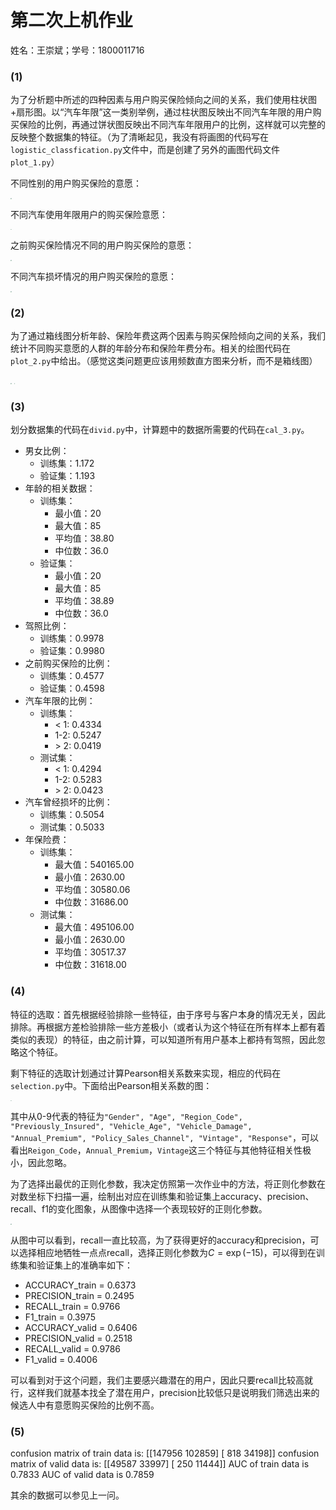 # 第二次上机作业

姓名：王崇斌；学号：1800011716

### (1)

为了分析题中所述的四种因素与用户购买保险倾向之间的关系，我们使用柱状图+扇形图。以“汽车年限”这一类别举例，通过柱状图反映出不同汽车年限的用户购买保险的比例，再通过饼状图反映出不同汽车年限用户的比例，这样就可以完整的反映整个数据集的特征。（为了清晰起见，我没有将画图的代码写在`logistic_classfication.py`文件中，而是创建了另外的画图代码文件`plot_1.py`）  

不同性别的用户购买保险的意愿：

<img src="F:\Chemistry\ML and application\homework\homework03\workdir\1-gender-resonse.png" style="zoom:10%;" />

不同汽车使用年限用户的购买保险意愿：

<img src="F:\Chemistry\ML and application\homework\homework03\workdir\1-vehicle-age-resonse.png" style="zoom:10%;" />

之前购买保险情况不同的用户购买保险的意愿：

<img src="F:\Chemistry\ML and application\homework\homework03\workdir\1-pre-ins-resonse.png" style="zoom:10%;" />

不同汽车损坏情况的用户购买保险的意愿：

<img src="F:\Chemistry\ML and application\homework\homework03\workdir\1-damaged-resonse.png" style="zoom:10%;" />

### (2)

为了通过箱线图分析年龄、保险年费这两个因素与购买保险倾向之间的关系，我们统计不同购买意愿的人群的年龄分布和保险年费分布。相关的绘图代码在`plot_2.py`中给出。（感觉这类问题更应该用频数直方图来分析，而不是箱线图）

<img src="F:\Chemistry\ML and application\homework\homework03\workdir\age_boxplot.png" style="zoom:10%;" />

<img src="F:\Chemistry\ML and application\homework\homework03\workdir\annual_premium_boxplot.png" style="zoom:10%;" />

### (3)

划分数据集的代码在`divid.py`中，计算题中的数据所需要的代码在`cal_3.py`。

- 男女比例：
  - 训练集：1.172
  - 验证集：1.193
- 年龄的相关数据：
  - 训练集：
    - 最小值：20
    - 最大值：85
    - 平均值：38.80
    - 中位数：36.0
  - 验证集：
    - 最小值：20
    - 最大值：85
    - 平均值：38.89
    - 中位数：36.0
- 驾照比例：
  - 训练集：0.9978
  - 验证集：0.9980
- 之前购买保险的比例：
  - 训练集：0.4577
  - 验证集：0.4598
- 汽车年限的比例：
  - 训练集：
    - < 1: 0.4334
    - 1-2: 0.5247
    - \> 2: 0.0419
  - 测试集：
    - < 1: 0.4294
    - 1-2: 0.5283
    - \> 2: 0.0423
- 汽车曾经损坏的比例：
  - 训练集：0.5054
  - 测试集：0.5033
- 年保险费：
  - 训练集：
    - 最大值：540165.00
    - 最小值：2630.00
    - 平均值：30580.06
    - 中位数：31686.00
  - 测试集：
    - 最大值：495106.00
    - 最小值：2630.00
    - 平均值：30517.37
    - 中位数：31618.00

### (4)

特征的选取：首先根据经验排除一些特征，由于序号与客户本身的情况无关，因此排除。再根据方差检验排除一些方差极小（或者认为这个特征在所有样本上都有着类似的表现）的特征，由之前计算，可以知道所有用户基本上都持有驾照，因此忽略这个特征。

剩下特征的选取计划通过计算Pearson相关系数来实现，相应的代码在`selection.py`中。下面给出Pearson相关系数的图：

<img src="F:\Chemistry\ML and application\homework\homework03\workdir\pearson_corr.png" style="zoom:10%;" />

其中从0-9代表的特征为`"Gender", "Age", "Region_Code", "Previously_Insured", "Vehicle_Age", "Vehicle_Damage", "Annual_Premium", "Policy_Sales_Channel", "Vintage", "Response"`，可以看出`Reigon_Code`，`Annual_Premium`，`Vintage`这三个特征与其他特征相关性极小，因此忽略。

为了选择出最优的正则化参数，我决定仿照第一次作业中的方法，将正则化参数在对数坐标下扫描一遍，绘制出对应在训练集和验证集上accuracy、precision、recall、f1的变化图象，从图像中选择一个表现较好的正则化参数。

<img src="F:\Chemistry\ML and application\homework\homework03\workdir\selection_C.png" style="zoom:10%;" />

从图中可以看到，recall一直比较高，为了获得更好的accuracy和precision，可以选择相应地牺牲一点点recall，选择正则化参数为$C = \exp(-15)$，可以得到在训练集和验证集上的准确率如下：

- ACCURACY_train = 0.6373
- PRECISION_train = 0.2495
- RECALL_train = 0.9766
- F1_train = 0.3975
- ACCURACY_valid = 0.6406
- PRECISION_valid = 0.2518
- RECALL_valid = 0.9786
- F1_valid = 0.4006

可以看到对于这个问题，我们主要感兴趣潜在的用户，因此只要recall比较高就行，这样我们就基本找全了潜在用户，precision比较低只是说明我们筛选出来的候选人中有意愿购买保险的比例不高。

### (5)

confusion matrix of train data is:
[[147956 102859]
 [   818  34198]]
confusion matrix of valid data is:
[[49587 33997]
 [  250 11444]]
AUC of train data is 0.7833
AUC of valid data is 0.7859

其余的数据可以参见上一问。